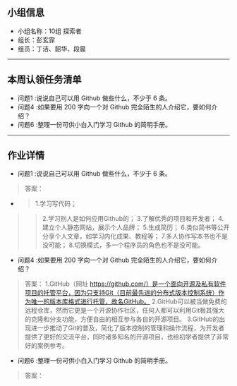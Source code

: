 ## 小组信息
- 小组名称：10组 探索者
- 组长：彭玄霏
- 组员：丁洁、韶华、段晨

------
## 本周认领任务清单
- 问题1 :说说自己可以用 Github 做些什么，不少于 6 条。
- 问题4 :如果要用 200 字向一个对 Github 完全陌生的人介绍它，要如何介绍？
- 问题6 :整理一份可供小白入门学习 Github 的简明手册。

------
## 作业详情
- 问题1 :说说自己可以用 Github 做些什么，不少于 6 条。
> 答案：
- > 1.学习写代码；
>> 2.学习别人是如何应用Github的；
3.了解优秀的项目和开发者；
4.建立个人静态网站，展示个人品牌；
5.生成简历；
6.类似简书等公开分享个人文章，如学习内化成果、教程等；
7.多人协作写本书也不是没可能；
8.切换模式，多一个程序员的角色也不是没可能。

- 问题4 :如果要用 200 字向一个对 Github 完全陌生的人介绍它，要如何介绍？
> 答案：
1.GitHub（网址 https://github.com/）是一个面向开源及私有软件项目的托管平台，因为只支持Git（目前最先进的分布式版本控制系统）作为唯一的版本库格式进行托管，故名GitHub。
2.GitHub可以被当做免费的远程仓库，然而它更是一个开源协作社区，任何人都可以利用Git极其强大的克隆和分支功能，方便自由的相互参与各自的开源项目。
3.GitHub的出现进一步推动了Git的普及，简化了版本控制的管理和操作流程，为开发者提供了更好的交流平台，同时诸多知名的开源项目，也给初学者提供了非常好的案例参考。

- 问题6 :整理一份可供小白入门学习 Github 的简明手册。
> 答案：


